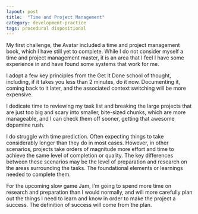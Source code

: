```yaml
---
layout: post
title:  "Time and Project Management"
category: development-practice
tags: procedural dispositional
---
```

My first challenge, the Avatar included a time and project management book, which I have still yet to complete. While I do not consider myself a time and project management master, it is an area that I feel I have some experience in and have found some systems that work for me.

I adopt a few key principles from the Get It Done school of thought, including, if it takes you less than 2 minutes, do it now. Documenting it, coming back to it later, and the associated context switching will be more expensive.

I dedicate time to reviewing my task list and breaking the large projects that are just too big and scary into smaller, bite-sized chunks, which are more manageable, and I can check them off sooner, getting that awesome dopamine rush.

I do struggle with time prediction. Often expecting things to take considerably longer than they do in most cases. However, in other scenarios, projects take orders of magnitude more effort and time to achieve the same level of completion or quality. The key differences between these scenarios may be the level of preparation and research on the areas surrounding the tasks. The foundational elements or learnings needed to complete them.

For the upcoming slow game Jam, I’m going to spend more time on research and preparation than I would normally, and will more carefully plan out the things I need to learn and know in order to make the project a success. The definition of success will come from the plan.